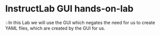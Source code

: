 # InstructLab GUI hands-on-lab

:bulb:In this Lab we will use the GUI which negates the need for us to create YAML files, which are created by the GUI for us. 